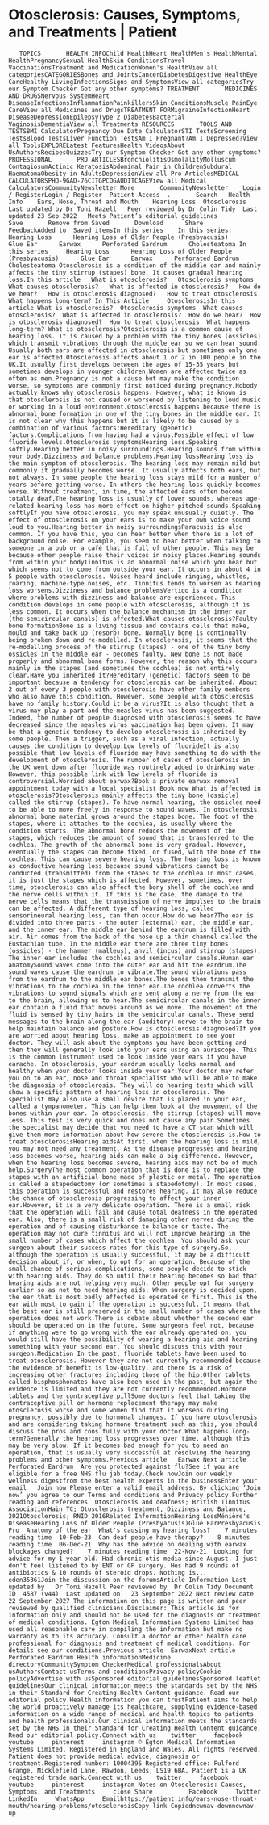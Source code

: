 # Otosclerosis: Causes, Symptoms, and Treatments | Patient

       TOPICS       HEALTH INFOChild HealthHeart HealthMen's HealthMental HealthPregnancySexual HealthSkin ConditionsTravel VaccinationsTreatment and MedicationWomen's HealthView all categoriesCATEGORIESBones and JointsCancerDiabetesDigestive HealthEye CareHealthy LivingInfectionsSigns and SymptomsView all categoriesTry our Symptom Checker Got any other symptoms? TREATMENT       MEDICINES AND DRUGSNervous SystemHeart DiseaseInfectionsInflammationPainkillersSkin ConditionsMuscle PainEye CareView all Medicines and DrugsTREATMENT FORMigraineInfectionHeart DiseaseDepressionEpilepsyType 2 DiabetesBacterial VaginosisDementiaView all Treatments RESOURCES       TOOLS AND TESTSBMI CalculatorPregnancy Due Date CalculatorSTI TestsScreening TestsBlood TestsLiver Function TestsAm I Pregnant?Am I Depressed?View all ToolsEXPLORELatest FeaturesHealth VideosAbout UsAuthorsRecipesQuizzesTry our Symptom Checker Got any other symptoms? PROFESSIONAL       PRO ARTICLESBronchiolitisOsmolalityMolluscum ContagiosumActinic KeratosisAbdominal Pain in ChildrenSubdural HaematomaObesity in AdultsDepressionView all Pro ArticlesMEDICAL CALCULATORSPHQ-9GAD-76CITGPCOGAUDITCAGEView all Medical CalculatorsCommunityNewsletter More       CommunityNewsletter    Login / RegisterLogin / Register  Patient Access  .       Search   Health Info    Ears, Nose, Throat and Mouth    Hearing Loss  Otosclerosis Last updated by Dr Toni Hazell   Peer reviewed by Dr Colin Tidy  Last updated 23 Sep 2022   Meets Patient’s editorial guidelines            Save       Remove from Saved       Download      Share      FeedbackAdded to  Saved itemsIn this series    In this series:     Hearing Loss      Hearing Loss of Older People (Presbyacusis)      Glue Ear      Earwax      Perforated Eardrum      Cholesteatoma In this series     Hearing Loss      Hearing Loss of Older People (Presbyacusis)      Glue Ear      Earwax      Perforated Eardrum      Cholesteatoma Otosclerosis is a condition of the middle ear and mainly affects the tiny stirrup (stapes) bone. It causes gradual hearing loss.In this article   What is otosclerosis?   Otosclerosis symptoms   What causes otosclerosis?   What is affected in otosclerosis?   How do we hear?   How is otosclerosis diagnosed?   How to treat otosclerosis   What happens long-term? In This Article     OtosclerosisIn this article What is otosclerosis?  Otosclerosis symptoms  What causes otosclerosis?  What is affected in otosclerosis?  How do we hear?  How is otosclerosis diagnosed?  How to treat otosclerosis  What happens long-term? What is otosclerosis?Otosclerosis is a common cause of hearing loss. It is caused by a problem with the tiny bones (ossicles) which transmit vibrations through the middle ear so we can hear sound. Usually both ears are affected in otosclerosis but sometimes only one ear is affected.Otosclerosis affects about 1 or 2 in 100 people in the UK.It usually first develops between the ages of 15-35 years but sometimes develops in younger children.Women are affected twice as often as men.Pregnancy is not a cause but may make the condition worse, so symptoms are commonly first noticed during pregnancy.Nobody actually knows why otosclerosis happens. However, what is known is that otosclerosis is not caused or worsened by listening to loud music or working in a loud environment.Otosclerosis happens because there is abnormal bone formation in one of the tiny bones in the middle ear. It is not clear why this happens but it is likely to be caused by a combination of various factors:Hereditary (genetic) factors.Complications from having had a virus.Possible effect of low fluoride levels.Otosclerosis symptomsHearing loss.Speaking softly.Hearing better in noisy surroundings.Hearing sounds from within your body.Dizziness and balance problems.Hearing lossHearing loss is the main symptom of otosclerosis. The hearing loss may remain mild but commonly it gradually becomes worse. It usually affects both ears, but not always. In some people the hearing loss stays mild for a number of years before getting worse. In others the hearing loss quickly becomes worse. Without treatment, in time, the affected ears often become totally deaf.The hearing loss is usually of lower sounds, whereas age-related hearing loss has more effect on higher-pitched sounds.Speaking softlyIf you have otosclerosis, you may speak unusually quietly. The effect of otosclerosis on your ears is to make your own voice sound loud to you.Hearing better in noisy surroundingsParacusis is also common. If you have this, you can hear better when there is a lot of background noise. For example, you seem to hear better when talking to someone in a pub or a café that is full of other people. This may be because other people raise their voices in noisy places.Hearing sounds from within your bodyTinnitus is an abnormal noise which you hear but which seems not to come from outside your ear. It occurs in about 4 in 5 people with otosclerosis. Noises heard include ringing, whistles, roaring, machine-type noises, etc. Tinnitus tends to worsen as hearing loss worsens.Dizziness and balance problemsVertigo is a condition where problems with dizziness and balance are experienced. This condition develops in some people with otosclerosis, although it is less common. It occurs when the balance mechanism in the inner ear (the semicircular canals) is affected.What causes otosclerosis?Faulty bone formationBone is a living tissue and contains cells that make, mould and take back up (resorb) bone. Normally bone is continually being broken down and re-modelled. In otosclerosis, it seems that the re-modelling process of the stirrup (stapes) - one of the tiny bony ossicles in the middle ear - becomes faulty. New bone is not made properly and abnormal bone forms. However, the reason why this occurs mainly in the stapes (and sometimes the cochlea) is not entirely clear.Have you inherited it?Hereditary (genetic) factors seem to be important because a tendency for otosclerosis can be inherited. About 2 out of every 3 people with otosclerosis have other family members who also have this condition. However, some people with otosclerosis have no family history.Could it be a virus?It is also thought that a virus may play a part and the measles virus has been suggested. Indeed, the number of people diagnosed with otosclerosis seems to have decreased since the measles virus vaccination has been given. It may be that a genetic tendency to develop otosclerosis is inherited by some people. Then a trigger, such as a viral infection, actually causes the condition to develop.Low levels of fluorideIt is also possible that low levels of fluoride may have something to do with the development of otosclerosis. The number of cases of otosclerosis in the UK went down after fluoride was routinely added to drinking water. However, this possible link with low levels of fluoride is controversial.Worried about earwax?Book a private earwax removal appointment today with a local specialist Book now What is affected in otosclerosis?Otosclerosis mainly affects the tiny bone (ossicle) called the stirrup (stapes). To have normal hearing, the ossicles need to be able to move freely in response to sound waves. In otosclerosis, abnormal bone material grows around the stapes bone. The foot of the stapes, where it attaches to the cochlea, is usually where the condition starts. The abnormal bone reduces the movement of the stapes, which reduces the amount of sound that is transferred to the cochlea. The growth of the abnormal bone is very gradual. However, eventually the stapes can become fixed, or fused, with the bone of the cochlea. This can cause severe hearing loss. The hearing loss is known as conductive hearing loss because sound vibrations cannot be conducted (transmitted) from the stapes to the cochlea.In most cases, it is just the stapes which is affected. However, sometimes, over time, otosclerosis can also affect the bony shell of the cochlea and the nerve cells within it. If this is the case, the damage to the nerve cells means that the transmission of nerve impulses to the brain can be affected. A different type of hearing loss, called sensorineural hearing loss, can then occur.How do we hear?The ear is divided into three parts - the outer (external) ear, the middle ear, and the inner ear. The middle ear behind the eardrum is filled with air. Air comes from the back of the nose up a thin channel called the Eustachian tube. In the middle ear there are three tiny bones (ossicles) - the hammer (malleus), anvil (incus) and stirrup (stapes). The inner ear includes the cochlea and semicircular canals.Human ear anatomySound waves come into the outer ear and hit the eardrum.The sound waves cause the eardrum to vibrate.The sound vibrations pass from the eardrum to the middle ear bones.The bones then transmit the vibrations to the cochlea in the inner ear.The cochlea converts the vibrations to sound signals which are sent along a nerve from the ear to the brain, allowing us to hear.The semicircular canals in the inner ear contain a fluid that moves around as we move. The movement of the fluid is sensed by tiny hairs in the semicircular canals. These send messages to the brain along the ear (auditory) nerve to the brain to help maintain balance and posture.How is otosclerosis diagnosed?If you are worried about hearing loss, make an appointment to see your doctor. They will ask about the symptoms you have been getting and then they will generally look into your ears using an auriscope. This is the common instrument used to look inside your ears if you have earache. In otosclerosis, your eardrum usually looks normal and healthy when your doctor looks inside your ear.Your doctor may refer you on to an ear, nose and throat specialist who will be able to make the diagnosis of otosclerosis. They will do hearing tests which will show a specific pattern of hearing loss in otosclerosis. The specialist may also use a small device that is placed in your ear, called a tympanometer. This can help them look at the movement of the bones within your ear. In otosclerosis, the stirrup (stapes) will move less. This test is very quick and does not cause any pain.Sometimes the specialist may decide that you need to have a CT scan which will give them more information about how severe the otosclerosis is.How to treat otosclerosisHearing aidsAt first, when the hearing loss is mild, you may not need any treatment. As the disease progresses and hearing loss becomes worse, hearing aids can make a big difference. However, when the hearing loss becomes severe, hearing aids may not be of much help.SurgeryThe most common operation that is done is to replace the stapes with an artificial bone made of plastic or metal. The operation is called a stapedectomy (or sometimes a stapedotomy). In most cases, this operation is successful and restores hearing. It may also reduce the chance of otosclerosis progressing to affect your inner ear.However, it is a very delicate operation. There is a small risk that the operation will fail and cause total deafness in the operated ear. Also, there is a small risk of damaging other nerves during the operation and of causing disturbance to balance or taste. The operation may not cure tinnitus and will not improve hearing in the small number of cases which affect the cochlea. You should ask your surgeon about their success rates for this type of surgery.So, although the operation is usually successful, it may be a difficult decision about if, or when, to opt for an operation. Because of the small chance of serious complications, some people decide to stick with hearing aids. They do so until their hearing becomes so bad that hearing aids are not helping very much. Other people opt for surgery earlier so as not to need hearing aids. When surgery is decided upon, the ear that is most badly affected is operated on first. This is the ear with most to gain if the operation is successful. It means that the best ear is still preserved in the small number of cases where the operation does not work.There is debate about whether the second ear should be operated on in the future. Some surgeons feel not, because if anything were to go wrong with the ear already operated on, you would still have the possibility of wearing a hearing aid and hearing something with your second ear. You should discuss this with your surgeon.Medication In the past, fluoride tablets have been used to treat otosclerosis. However they are not currently recommended because the evidence of benefit is low-quality, and there is a risk of increasing other fractures including those of the hip.Other tablets called bisphosphonates have also been used in the past, but again the evidence is limited and they are not currently recommended.Hormone tablets and the contraceptive pillSome doctors feel that taking the contraceptive pill or hormone replacement therapy may make otosclerosis worse and some women find that it worsens during pregnancy, possibly due to hormonal changes. If you have otosclerosis and are considering taking hormone treatment such as this, you should discuss the pros and cons fully with your doctor.What happens long-term?Generally the hearing loss progresses over time, although this may be very slow. If it becomes bad enough for you to need an operation, that is usually very successful at resolving the hearing problems and other symptoms.Previous article   Earwax Next article  Perforated Eardrum  Are you protected against flu?See if you are eligible for a free NHS flu jab today.Check nowJoin our weekly wellness digestfrom the best health experts in the businessEnter your email   Join now Please enter a valid email address. By clicking ‘Join now’ you agree to our Terms and conditions and Privacy policy.Further reading and references  Otosclerosis and deafness; British Tinnitus AssociationHain TC; Otosclerosis treatment, Dizziness and Balance, 2021Otosclerosis; RNID 2016Related InformationHearing LossMénière's DiseaseHearing Loss of Older People (Presbyacusis)Glue EarPresbyacusis Pro  Anatomy of the ear  What's causing my hearing loss?    7 minutes reading time  10-Feb-23  Can deaf people have therapy?    8 minutes reading time  06-Dec-21  Why has the advice on dealing with earwax blockages changed?    7 minutes reading time  22-Nov-21  Looking for advice for my 1 year old. Had chronic otis media since August. I just don't feel listened to by ENT or GP surgery. Hes had 9 rounds of antibiotics & 10 rounds of steroid drops. Nothing is...   eden35361Join the discussion on the forumsArticle Information Last updated by   Dr Toni Hazell Peer reviewed by  Dr Colin Tidy Document ID  4587 (v44)  Last updated on   23 September 2022 Next review date  22 September 2027 The information on this page is written and peer reviewed by qualified clinicians.Disclaimer: This article is for information only and should not be used for the diagnosis or treatment of medical conditions. Egton Medical Information Systems Limited has used all reasonable care in compiling the information but make no warranty as to its accuracy. Consult a doctor or other health care professional for diagnosis and treatment of medical conditions. For details see our conditions.Previous article  EarwaxNext article Perforated Eardrum Health informationMedicine directoryCommunitySymptom CheckerMedical professionalsAbout usAuthorsContact usTerms and conditionsPrivacy policyCookie policyAdvertise with usSponsored editorial guidelinesSponsored leaflet guidelinesOur clinical information meets the standards set by the NHS in their Standard for Creating Health Content guidance. Read our editorial policy.Health information you can trustPatient aims to help the world proactively manage its healthcare, supplying evidence-based information on a wide range of medical and health topics to patients and health professionals.Our clinical information meets the standards set by the NHS in their Standard for Creating Health Content guidance. Read our editorial policy.Connect with us    twitter     facebook     youtube     pinterest     instagram © Egton Medical Information Systems Limited. Registered in England and Wales. All rights reserved. Patient does not provide medical advice, diagnosis or treatment.Registered number: 10004395 Registered office: Fulford Grange, Micklefield Lane, Rawdon, Leeds, LS19 6BA. Patient is a UK registered trade mark.Connect with us    twitter     facebook     youtube     pinterest     instagram Notes on Otosclerosis: Causes, Symptoms, and Treatments     close Share          Facebook     Twitter     LinkedIn     WhatsApp     Emailhttps://patient.info/ears-nose-throat-mouth/hearing-problems/otosclerosisCopy link Copiednewnav-downnewnav-up


